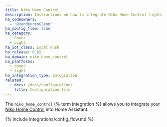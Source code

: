 ```yaml
---
title: Niko Home Control
description: Instructions on how to integrate Niko Home Control lights into Home Assistant.
ha_codeowners:
  - '@VandeurenGlenn'
ha_config_flow: true
ha_category:
  - Cover
  - Light
ha_iot_class: Local Push
ha_release: 0.82
ha_domain: niko_home_control
ha_platforms:
  - cover
  - light
ha_integration_type: integration
related:
  - docs: /docs/configuration/
    title: Configuration file
---
```


The `niko_home_control` {% term integration %} allows you to integrate your [Niko Home Control](https://www.niko.eu/enus/products/niko-home-control) into Home Assistant.

{% include integrations/config_flow.md %}
